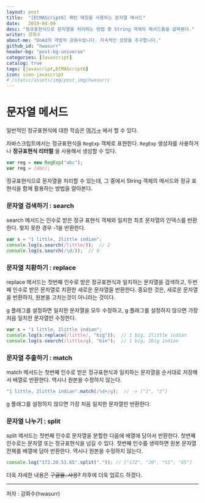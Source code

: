 ```yaml
---
layout: post
title:  "[ECMAScript6] 패턴 매칭을 사용하는 문자열 메서드"
date:   2019-04-09
desc: "정규표현식으로 문자열을 처리하는 방법 중 String 객체의 메서드들을 살펴본다."
writer: 강화수
about-me: "OnAd의 개발자 강화수입니다. 지속적인 성장을 추구합니다."
github_id: "hwasurr"
header-bg: "post-bg-universe"
categories: [Javascript]
catalog: true
tags: [javascript,ECMAScript6]
icon: icon-javascript
# /static/assets/img/post_img/hwasurr/
---
```


# 문자열 메서드

일반적인 정규표현식에 대한 학습은 [여기&rarr;](https://ko.wikipedia.org/wiki/%EC%A0%95%EA%B7%9C_%ED%91%9C%ED%98%84%EC%8B%9D) 에서 할 수 있다.  

자바스크립트에서는 정규표현식을 `RegExp` 객체로 표현한다. `RegExp` 생성자를 사용하거나 **정규표현식 리터럴** 을 사용해서 생성할 수 있다.

~~~js
var reg = new RegExp("abc");
var reg = /abc/;
~~~

정규표현식으로 문자열을 처리할 수 있는데, 그 중에서 String 객체의 메서드와 정규 표현식을 함께 활용하는 방법을 알아본다.  

### 문자열 검색하기 : search

search 메서드는 인수로 받은 정규 표현식 객체와 일치한 최초 문자열의 인덱스를 반환한다. 찾지 못한 경우 -1을 반환한다.

~~~js
var s = "1 little, 2little indian";
console.log(s.search(/little/));  // 2
console.log(s.search(/\d/));  // 0
~~~

### 문자열 치환하기 : replace

replace 메서드는 첫번째 인수로 받은 정규표현식과 일치하는 문자열을 검색하고, 두번째 인수로 받은 문자열로 치환한 새로운 문자열을 반환한다. 중요한 것은,  새로운 문자열을 반환하지, 원본을 고치는것이 아니라는 것이다.  

g 플래그를 설정하면 일치한 문자열을 모두 수정하고, g 플래그를 설정하지 않으면 가장 처음 일치한 문자열만 수정한다.

~~~js
var s = "1 little, 2little indian";
console.log(s.replace(/little/, "big"));  // 1 big, 2little indian
console.log(s.search(/little/g), "bin");  // 1 big, 2big indian
~~~

### 문자열 추출하기 : match

match 메서드는 첫번째 인수로 받은 정규표현식과 일치하는 문자열을 순서대로 저장해서 배열로 반환한다. 역시나 원본을 수정하지 않는다.

~~~js
"1 little, 2little indian".match(/\d+/g);  // -> ["1", "2"]
~~~

g 플래그를 설정하지 않으면 가장 처음 일치한 문자열만 반환한다.

### 문자열 나누기 : split

split 메서드는 첫번째 인수로 문자열을 분할한 다음에 배열에 담아서 반환한다. 첫번째 인수로는 문자열 또는 정규표현식을 넘길 수 있다. 첫번째 인수를 생략하면 원본 문자열 전체를 배열에 담아 반환한다. 역시나 원본을 수정하지 않는다.

~~~js
console.log("172.20.51.65".split(".")); // ["172", "20", "51", "65"]
~~~

더욱 자세한 내용은 ~~구글을..사용?~~ 차후에 더욱 업로드 하겠다.

-------
저자 : 강화수(hwasurr)